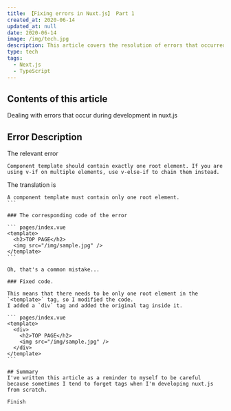 ```yaml
---
title: 【Fixing errors in Nuxt.js】 Part 1
created_at: 2020-06-14
updated_at: null
date: 2020-06-14
image: /img/tech.jpg
description: This article covers the resolution of errors that occurred during Nuxt.js development.
type: tech
tags:
  - Next.js
  - TypeScript
---
```


## Contents of this article
Dealing with errors that occur during development in nuxt.js

## Error Description

The relevant error

```
Component template should contain exactly one root element. If you are using v-if on multiple elements, use v-else-if to chain them instead.
```

The translation is

````
A component template must contain only one root element.
```

### The corresponding code of the error

``` pages/index.vue
<template>
  <h2>TOP PAGE</h2>
  <img src="/img/sample.jpg" />
</template>
```

Oh, that's a common mistake...

### Fixed code.

This means that there needs to be only one root element in the `<template>` tag, so I modified the code.
I added a `div` tag and added the original tag inside it.

``` pages/index.vue
<template>
  <div>
    <h2>TOP PAGE</h2>
    <img src="/img/sample.jpg" />
  </div>
</template>
```

## Summary
I've written this article as a reminder to myself to be careful because sometimes I tend to forget tags when I'm developing nuxt.js from scratch.

Finish
